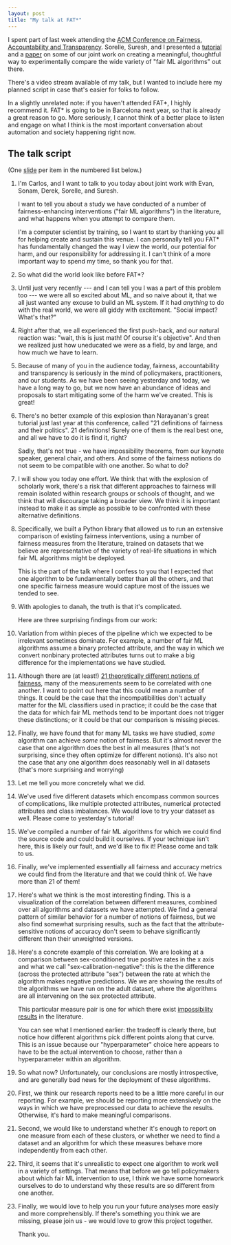 ```yaml
---
layout: post
title: "My talk at FAT*"
---
```


I spent part of last week attending the [ACM Conference on Fairness,
Accountability and Transparency](https://fatconference.org).  Sorelle,
Suresh, and I presented a
[tutorial](https://algofairness.github.io/fatconference-2019-toolkit-tutorial/)
and a
[paper](/2019/02/04/a-comparative-study-of-fairness-interventions.html)
on some of our joint work on creating a meaningful, thoughtful way to
experimentally compare the wide variety of "fair ML algorithms" out
there.

There's a video stream available of my talk, but I wanted to include
here my planned script in case that's easier for folks to follow.

In a slightly unrelated note: if you haven't attended FAT\*, I highly
recommend it. FAT\* is going to be in Barcelona next year, so that is
already a great reason to go. More seriously, I cannot think of a
better place to listen and engage on what I think is the most
important conversation about automation and society happening right
now.

## The talk script

(One
[slide](/presentations/2019-fairness-comparative-study-slides.pdf) per
item in the numbered list below.)

1. I'm Carlos, and I want to talk to you today about joint work with
   Evan, Sonam, Derek, Sorelle, and Suresh.
   
   I want to tell you about a study we have conducted of a number of
   fairness-enhancing interventions ("fair ML algorithms") in the
   literature, and what happens when you attempt to compare them.
   
   I'm a computer scientist by training, so I want to start by thanking
   you all for helping create and sustain this venue. I can personally
   tell you FAT* has fundamentally changed the way I view the world, our
   potential for harm, and our responsibility for addressing it. I
   can't think of a more important way to spend my time, so thank you
   for that.

2. So what did the world look like before FAT*?
  
3. Until just very recently --- and I can tell you I was a part of this
   problem too --- we were all so excited about ML, and so naive about
   it, that we all just wanted any excuse to build an ML system. If it
   had _anything_ to do with the real world, we were all giddy with
   excitement. "Social impact? What's that?"
  
4. Right after that, we all experienced the first push-back, and our
   natural reaction was: "wait, this is just math! Of course it's
   objective". And then we realized just how uneducated we were as a
   field, by and large, and how much we have to learn.
  
5. Because of many of you in the audience today, fairness,
   accountability and transparency is seriously in the mind of
   policymakers, practitioners, and our students. As we have been
   seeing yesterday and today, we have a long way to
   go, but we now have an abundance of ideas and proposals to start
   mitigating some of the harm we've created. This is great!

6. There's no better example of this explosion than Narayanan's great
   tutorial just last year at this conference, called "21
   definitions of fairness and their politics". 21 definitions! Surely
   one of them is the real best one, and all we have to do it is find
   it, right?
   
   Sadly, that's not true - we have impossibility theorems, from our
   keynote speaker, general chair, and others. And some of the fairness
   notions do not seem to be compatible with one another. So what to
   do?

7. I will show you today one effort. We think that with the
   explosion of scholarly work, there's a risk that
   different approaches to fairness will remain isolated within
   research groups or schools of thought, and we think that will
   discourage taking a broader view. We think it is important instead
   to make it as simple as possible to be confronted with these
   alternative definitions.

8. Specifically, we built a Python library that allowed us to run
   an extensive comparison of existing fairness interventions, using
   a number of fairness measures from the literature, trained on
   datasets that we believe are representative of the variety of
   real-life situations in which fair ML algorithms might be deployed.
   
   This is the part of the talk where I confess to you that I expected
   that one algorithm to be fundamentally better than all
   the others, and that one specific fairness measure would capture
   most of the issues we tended to see.

9. With apologies to danah, the truth is that it's complicated.
   
   Here are three surprising findings from our work:

10. Variation from within pieces of the pipeline which we expected to be
   irrelevant sometimes dominate. For example, a number of fair ML
   algorithms assume a binary protected attribute, and the way in which
   we convert nonbinary protected attributes turns out to make a big
   difference for the implementations we have studied.

11. Although there are (at least!) [21 theoretically different notions of
   fairness](https://www.youtube.com/watch?v=jIXIuYdnyyk), many of the measurements seem to be correlated with one
   another. I want to point out here that this could mean a number of
   things. It could be the case that the incompatibilities don't actually
   matter for the ML classifiers used in practice; it could be the case
   that the data for which fair ML methods tend to be important does
   not trigger these distinctions; or it could be that our comparison
   is missing pieces.
  
12. Finally, we have found that for many ML tasks we have studied,
   _some_ algorithm can achieve _some_ notion of fairness. But it's
   almost never the case that one algorithm does the best in all measures (that's not
   surprising, since they often optimize for different notions). It's
   also not the case that any one algorithm does reasonably well in all datasets (that's more
   surprising and worrying)
    
13. Let me tell you more concretely what we did.

14. We've used five different datasets which encompass common sources
    of complications, like multiple protected attributes, numerical
    protected attributes and class imbalances. We would love to try
    your dataset as well. Please come to yesterday's tutorial!

15. We've compiled a number of fair ML algorithms for which we could
    find the source code and could build it ourselves. If your
    technique isn't here, this is likely our fault, and we'd like to
    fix it! Please come and talk to us.
    
16. Finally, we've implemented essentially all fairness and accuracy
    metrics we could find from the literature and that we could think
    of. We have more than 21 of them!
    
17. Here's what we think is the most interesting finding. This is a
    visualization of the correlation between different measures,
    combined over all algorithms and datasets we have attempted. We
    find a general pattern of similar behavior for a number of notions
    of fairness, but we also find somewhat surprising results, such as
    the fact that the attribute-sensitive notions of accuracy don't
    seem to behave significantly different than their unweighted
    versions.
    
18. Here's a concrete example of this correlation. We are looking at a
    comparison between sex-conditioned true positive rates in the x
    axis and what we call "sex-calibration-negative": this is the the
    difference (across the protected attribute "sex") between the rate
    at which the algorithm makes negative predictions. We we are
    showing the results of the algorithms we have run on the adult
    dataset, where the algorithms are all intervening on the sex
    protected attribute.
    
    This particular measure pair is one for which there exist
    [impossibility
    results](https://www.liebertpub.com/doi/pdf/10.1089/big.2016.0047)
    in the literature.
    
    You can see what I mentioned earlier: the tradeoff is clearly
    there, but notice how different algorithms pick different points
    along that curve. This is an issue because our "hyperparameter"
    choice here appears to have to be the actual intervention to
    choose, rather than a hyperparameter within an algorithm.


19. So what now? Unfortunately, our conclusions are mostly
    introspective, and are generally bad news for the deployment of
    these algorithms.


20. First, we think our research reports need to be a little more
    careful in our reporting. For example, we should be reporting more
    extensively on the ways in which we have preprocessed our data to
    achieve the results. Otherwise, it's hard to make meaningful comparisons.


21. Second, we would like to understand whether it's enough to report
    on one measure from each of these clusters, or whether we need to find
    a dataset and an algorithm for which these measures behave more
    independently from each other.


22. Third, it seems that it's unrealistic to expect one algorithm to
    work well in a variety of settings. That means that before we go
    tell policymakers about which fair ML intervention to use, I think
    we have some homework ourselves to do to understand why these
    results are so different from one another.
    
    
23. Finally, we would love to help you run your future analyses more
    easily and more comprehensibly. If there's something you think we
    are missing, please join us - we would love to grow this project
    together.
    
    Thank you.
